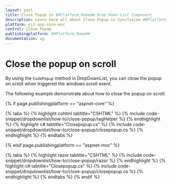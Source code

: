 ```yaml
---
layout: post
title: Close Popup in ##Platform_Name## Drop Down List Component
description: Learn here all about Close Popup in Syncfusion ##Platform_Name## Drop Down List component of Syncfusion Essential JS 2 and more.
platform: ej2-asp-core-mvc
control: Close Popup
publishingplatform: ##Platform_Name##
documentation: ug
---
```



# Close the popup on scroll

By using the `hidePopup` method in DropDownList, you can close the popup on scroll when triggered the windows scroll event.

The following example demonstrate about how to close the popup on scroll.

{% if page.publishingplatform == "aspnet-core" %}

{% tabs %}
{% highlight cshtml tabtitle="CSHTML" %}
{% include code-snippet/dropdownlist/how-to/close-popup/tagHelper %}
{% endhighlight %}
{% highlight c# tabtitle="Closepopup.cs" %}
{% include code-snippet/dropdownlist/how-to/close-popup/closepopup.cs %}
{% endhighlight %}
{% endtabs %}

{% elsif page.publishingplatform == "aspnet-mvc" %}

{% tabs %}
{% highlight razor tabtitle="CSHTML" %}
{% include code-snippet/dropdownlist/how-to/close-popup/razor %}
{% endhighlight %}
{% highlight c# tabtitle="Closepopup.cs" %}
{% include code-snippet/dropdownlist/how-to/close-popup/closepopup.cs %}
{% endhighlight %}
{% endtabs %}
{% endif %}

